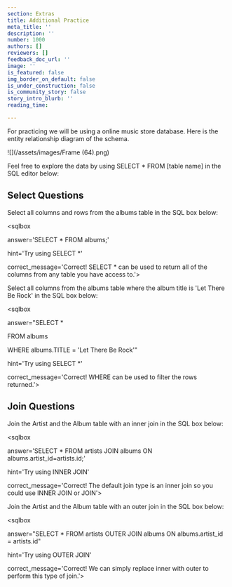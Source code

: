 ```yaml
---
section: Extras
title: Additional Practice
meta_title: ''
description: ''
number: 1000
authors: []
reviewers: []
feedback_doc_url: ''
image: ''
is_featured: false
img_border_on_default: false
is_under_construction: false
is_community_story: false
story_intro_blurb: ''
reading_time: 

---
```

For practicing we will be using a online music store database. Here is the entity relationship diagram of the schema.

![](/assets/images/Frame (64).png)

Feel free to explore the data by using SELECT * FROM \[table name\] in the SQL editor below:

<sqlbox></sqlbox>

## Select Questions

Select all columns and rows from the albums table in the SQL box below:

<sqlbox

answer='SELECT * FROM albums;'

hint='Try using SELECT *'

correct_message='Correct! SELECT * can be used to return all of the columns from any table you have access to.'></sqlbox>

Select all columns from the albums table where the album title is 'Let There Be Rock' in the SQL box below:

<sqlbox

answer="SELECT * 

FROM albums 

WHERE albums.TITLE = 'Let There Be Rock'"

hint='Try using SELECT *'

correct_message='Correct! WHERE can be used to filter the rows returned.'></sqlbox>

## Join Questions

Join the Artist and the Album table with an inner join in the SQL box below:

<sqlbox

answer='SELECT * FROM artists JOIN albums ON albums.artist_id=artists.id;'

hint='Try using INNER JOIN'

correct_message='Correct! The default join type is an inner join so you could use INNER JOIN or JOIN'></sqlbox>

Join the Artist and the Album table with an outer join in the SQL box below:

<sqlbox

answer="SELECT * FROM artists OUTER JOIN albums ON albums.artist_id = artists.id"

hint='Try using OUTER JOIN'

correct_message='Correct! We can simply replace inner with outer to perform this type of join.'></sqlbox>